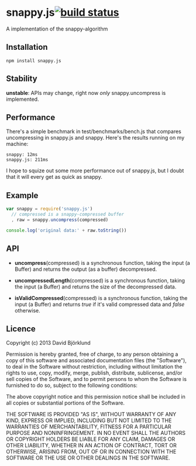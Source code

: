 # snappy.js[![build status](https://api.travis-ci.org/kesla/snappy.js.svg?branch=master)](http://travis-ci.org/kesla/snappy.js)

A implementation of the snappy-algorithm

## Installation

```
npm install snappy.js
```

## Stability

__unstable__: APIs may change, right now _only_ snappy.uncompress is implemented.

## Performance

There's a simple benchmark in test/benchmarks/bench.js that compares uncompressing in snappy.js and snappy. Here's the results running on my machine:

```
snappy: 12ms
snappy.js: 211ms
```

I hope to squize out some more performance out of snappy.js, but I doubt that it will every get as quick as snappy.

## Example

```javascript
var snappy = require('snappy.js')
  // compressed is a snappy-compressed buffer
  , raw = snappy.uncompress(compressed)

console.log('original data:' + raw.toString())
```

## API

*  __uncompress__(compressed) is a synchronous function, taking the input (a Buffer) and returns the output (as a buffer) decompressed.

* __uncompressedLength__(compressed) is a synchronous function, taking the input (a Buffer) and returns the size of the decompressed data.

* __isValidCompressed__(compressed) is a synchronous function, taking the input (a Buffer) and returns _true_ if it's valid compressed data and _false_ otherwise.

## Licence

Copyright (c) 2013 David Björklund

Permission is hereby granted, free of charge, to any person obtaining a copy
of this software and associated documentation files (the "Software"), to deal
in the Software without restriction, including without limitation the rights
to use, copy, modify, merge, publish, distribute, sublicense, and/or sell
copies of the Software, and to permit persons to whom the Software is
furnished to do so, subject to the following conditions:

The above copyright notice and this permission notice shall be included in
all copies or substantial portions of the Software.

THE SOFTWARE IS PROVIDED "AS IS", WITHOUT WARRANTY OF ANY KIND, EXPRESS OR
IMPLIED, INCLUDING BUT NOT LIMITED TO THE WARRANTIES OF MERCHANTABILITY,
FITNESS FOR A PARTICULAR PURPOSE AND NONINFRINGEMENT. IN NO EVENT SHALL THE
AUTHORS OR COPYRIGHT HOLDERS BE LIABLE FOR ANY CLAIM, DAMAGES OR OTHER
LIABILITY, WHETHER IN AN ACTION OF CONTRACT, TORT OR OTHERWISE, ARISING FROM,
OUT OF OR IN CONNECTION WITH THE SOFTWARE OR THE USE OR OTHER DEALINGS IN
THE SOFTWARE.
